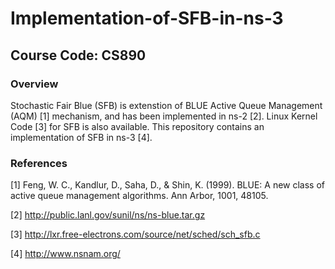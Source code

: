 # Implementation-of-SFB-in-ns-3

## Course Code: CS890 

### Overview

Stochastic Fair Blue (SFB) is extenstion of BLUE Active Queue Management (AQM) [1] mechanism, and has been implemented in ns-2 [2]. Linux Kernel Code [3] for SFB is also available. This repository contains an implementation of SFB in ns-3 [4].

### References

[1] Feng, W. C., Kandlur, D., Saha, D., & Shin, K. (1999). BLUE: A new class of active queue management algorithms. Ann Arbor, 1001, 48105.

[2] http://public.lanl.gov/sunil/ns/ns-blue.tar.gz

[3] http://lxr.free-electrons.com/source/net/sched/sch_sfb.c

[4] http://www.nsnam.org/
